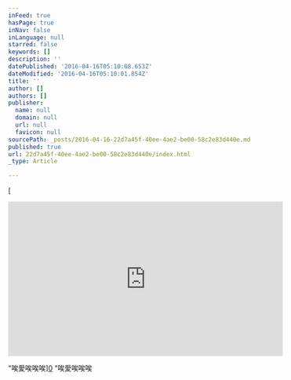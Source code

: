```yaml
---
inFeed: true
hasPage: true
inNav: false
inLanguage: null
starred: false
keywords: []
description: ''
datePublished: '2016-04-16T05:10:08.653Z'
dateModified: '2016-04-16T05:10:01.854Z'
title: ''
author: []
authors: []
publisher:
  name: null
  domain: null
  url: null
  favicon: null
sourcePath: _posts/2016-04-16-22d7a45f-40ee-4ae2-be00-58c2e83d440e.md
published: true
url: 22d7a45f-40ee-4ae2-be00-58c2e83d440e/index.html
_type: Article

---
```

[

<iframe width="560" height="315" src="https://www.youtube.com/embed/1CpdJy8R_VA" frameborder="0" allowfullscreen="allowfullscreen" style=""></iframe>

"唉愛唉唉唉][0]
"唉愛唉唉唉

[0]: href